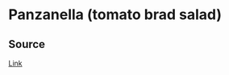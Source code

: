 # Panzanella (tomato brad salad)

## Source

[Link](http://www.seriouseats.com/recipes/2015/09/classic-panzanella-salad-recipe.html)

